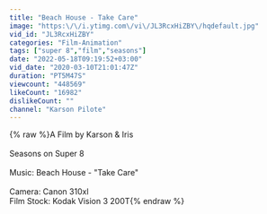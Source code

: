 ```yaml
---
title: "Beach House - Take Care"
image: "https:\/\/i.ytimg.com\/vi\/JL3RcxHiZBY\/hqdefault.jpg"
vid_id: "JL3RcxHiZBY"
categories: "Film-Animation"
tags: ["super 8","film","seasons"]
date: "2022-05-18T09:19:52+03:00"
vid_date: "2020-03-10T21:01:47Z"
duration: "PT5M47S"
viewcount: "448569"
likeCount: "16982"
dislikeCount: ""
channel: "Karson Pilote"
---
```

{% raw %}A Film by Karson &amp; Iris <br /><br />Seasons on Super 8<br /><br />Music: Beach House - &quot;Take Care&quot;<br /><br />Camera: Canon 310xl<br />Film Stock: Kodak Vision 3 200T{% endraw %}
